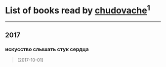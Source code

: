# List of books read by [chudovache](http://vk.com/id16769871)<sup>1</sup>
---

## 2017

### искусство слышать стук сердца
> [2017-10-01] 



